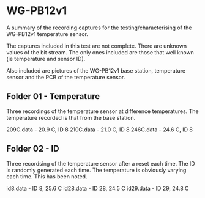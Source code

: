 WG-PB12v1
===

A summary of the recording captures for the testing/characterising of the
WG-PB12v1 temperature sensor.

The captures included in this test are not complete. There are unknown values
of the bit stream. The only ones included are those that well known (ie 
temperature and sensor ID).

Also included are pictures of the WG-PB12v1 base station, temperature sensor 
and the PCB of the temperature sensor.

Folder 01 - Temperature
---
Three recordings of the temperature sensor at difference temperatures. The
temperature recorded is that from the base station.

209C.data - 20.9 C, ID 8
210C.data - 21.0 C, ID 8
246C.data - 24.6 C, ID 8


Folder 02 - ID
---
Three recordsing of the temperature sensor after a reset each time. The ID is
randomly generated each time. The temperature is obviously varying each time. 
This has been noted.

id8.data  - ID 8, 25.6 C
id28.data - ID 28, 24.5 C
id29.data - ID 29, 24.8 C


